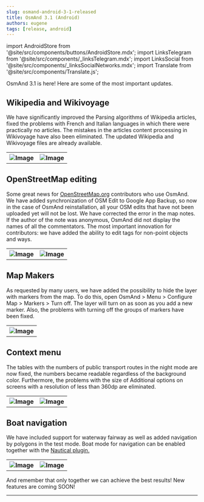 ```yaml
---
slug: osmand-android-3-1-released
title: OsmAnd 3.1 (Android)
authors: eugene
tags: [release, android]
---
```

import AndroidStore from '@site/src/components/buttons/AndroidStore.mdx';
import LinksTelegram from '@site/src/components/_linksTelegram.mdx';
import LinksSocial from '@site/src/components/_linksSocialNetworks.mdx';
import Translate from '@site/src/components/Translate.js';

OsmAnd 3.1 is here! Here are some of the most important updates.

<!--truncate-->

## Wikipedia and Wikivoyage

We have significantly improved the Parsing algorithms of Wikipedia articles, fixed the problems with  French and Italian languages in which there were practically no articles.
The mistakes in the articles content processing in Wikivoyage have also been eliminated. 
The updated Wikipedia and Wikivoyage files are already available.
    
<table class="blogimage">
  <tr>
    <th><img src={require('./img-1-1.jpg').default} alt="Image"/></th>
    <th><img src={require('./img-1-2.jpg').default} alt="Image"/></th>
      </tr>
</table> 


## OpenStreetMap editing

Some great news for  <a href="https://www.openstreetmap.org">OpenStreetMap.org</a> contributors who use OsmAnd.
We have added synchronization of OSM Edit to Google App Backup, so now in the case of OsmAnd reinstallation, all your OSM edits that have not been uploaded yet will not be lost.
We have corrected the error in the map notes. If the author of the note was anonymous, OsmAnd did not display the names of all the commentators.
The most important innovation for contributors: we have added the ability to edit tags for non-point objects and ways.

<table class="blogimage">
  <tr>
    <th><img src={require('./img-2-1.jpg').default} alt="Image"/></th>
    <th><img src={require('./img-2-2.jpg').default} alt="Image"/></th>
      </tr>
</table> 

## Map Makers

As requested by many users, we have added the possibility to hide the layer with markers from the map. To do this, open OsmAnd > Menu > Configure Map > Markers > Turn off. The layer will turn on as soon as you add a new marker. Also, the problems with turning off the groups of markers have been fixed.

<table class="blogimage">
  <tr>
    <th><img src={require('./img-3-1.jpg').default} alt="Image"/></th>
      </tr>
</table> 

## Context menu

The tables with the numbers of public transport routes in the night mode are now fixed, the numbers became readable regardless of the background color. 
Furthermore, the problems with the size of Additional options on screens with a resolution of less than 360dp are eliminated.

<table class="blogimage">
  <tr>
    <th><img src={require('./img-4-1.jpg').default} alt="Image"/></th>
    <th><img src={require('./img-4-2.jpg').default} alt="Image"/></th>
      </tr>
</table> 

## Boat navigation

We have included support for waterway fairway as well as added navigation by polygons in the test mode.
    Boat mode for navigation can be enabled together with the <a href="http://osmand.net/features?id=nautical-charts"> Nautical plugin.</a>

<table class="blogimage">
  <tr>
    <th><img src={require('./img-5-1.jpg').default} alt="Image"/></th>
    <th><img src={require('./img-5-2.jpg').default} alt="Image"/></th>
      </tr>
</table> 

And remember that only together we can achieve the best results!
New features are coming SOON!

____________________________ 

<LinksSocial/>


<LinksTelegram/>
<AndroidStore/>
